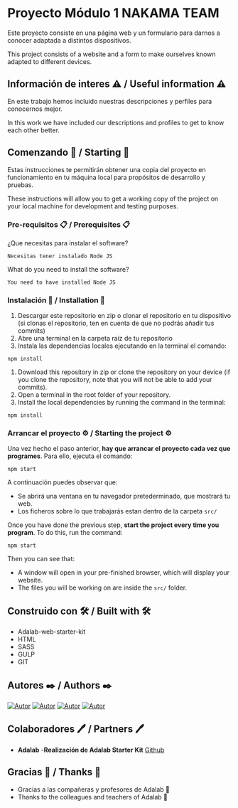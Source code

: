 # Proyecto Módulo 1 NAKAMA TEAM

Este proyecto consiste en una página web y un formulario para darnos a conocer adaptada a distintos dispositivos.

This project consists of a website and a form to make ourselves known adapted to different devices.

## Información de interes ⚠️ / Useful information ⚠️

En este trabajo hemos incluido nuestras descripciones y perfiles para conocernos mejor.

In this work we have included our descriptions and profiles to get to know each other better.

## Comenzando 🚀 / Starting 🚀

Estas instrucciones te permitirán obtener una copia del proyecto en funcionamiento en tu máquina local para propósitos de desarrollo y pruebas.

These instructions will allow you to get a working copy of the project on your local machine for development and testing purposes.

### Pre-requisitos 📋 / Prerequisites 📋

¿Que necesitas para instalar el software?

```
Necesitas tener instalado Node JS
```

What do you need to install the software?

```
You need to have installed Node JS
```

### Instalación 🔧 / Installation 🔧

1. Descargar este repositorio en zip o clonar el repositorio en tu dispositivo (si clonas el repositorio, ten en cuenta de que no podrás añadir tus commits)
2. Abre una terminal en la carpeta raíz de tu repositorio
3. Instala las dependencias locales ejecutando en la terminal el comando:

```
npm install
```

1. Download this repository in zip or clone the repository on your device (if you clone the repository, note that you will not be able to add your commits).
2. Open a terminal in the root folder of your repository.
3. Install the local dependencies by running the command in the terminal:

```
npm install
```

### Arrancar el proyecto ⚙️ / Starting the project ⚙️

Una vez hecho el paso anterior, **hay que arrancar el proyecto cada vez que programes**. Para ello, ejecuta el comando:

```
npm start
```

A continuación puedes observar que:

- Se abrirá una ventana en tu navegador pretederminado, que mostrará tu web.
- Los ficheros sobre lo que trabajarás estan dentro de la carpeta `src/`

Once you have done the previous step, **start the project every time you program**. To do this, run the command:

```
npm start
```

Then you can see that:

- A window will open in your pre-finished browser, which will display your website.
- The files you will be working on are inside the `src/` folder.

## Construido con 🛠️ / Built with 🛠️

- Adalab-web-starter-kit
- HTML
- SASS
- GULP
- GIT

## Autores ✒️ / Authors ✒️

[![Autor](https://img.shields.io/badge/-Diana_M%C3%A1rmol-grey?style=flat-square&logo=github&labelColor=grey&color=50c7de)](https://github.com/dianaString)
[![Autor](https://img.shields.io/badge/-Mayte_Gonz%C3%A1lez-grey?style=flat-square&logo=github&labelColor=grey&color=6c8ef7)](https://github.com/MayteGonz)
[![Autor](https://img.shields.io/badge/-Aranzazu_Barrutia-purple?style=flat-square&logo=github&labelColor=grey&color=cb71fa)](https://github.com/Aranzazu-Barrutia)
[![Autor](https://img.shields.io/badge/-Ainhoa_de_las_Heras-pink?style=flat-square&logo=github&labelColor=grey&color=fd7ca6)](https://github.com/Ainhoadlhs)

## Colaboradores 🖊️ / Partners 🖊️

- **Adalab** -**Realización de Adalab Starter Kit** [Github](https://github.com/Adalab)

## Gracias 🎁 / Thanks 🎁

- Gracias a las compañeras y profesores de Adalab 🍺
- Thanks to the colleagues and teachers of Adalab 🍺
